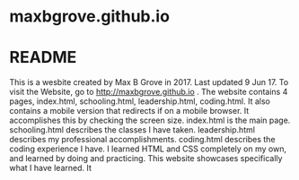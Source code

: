 # maxbgrove.github.io
# README
This is a wesbite created by Max B Grove in 2017. Last updated 9 Jun 17.
To visit the Website, go to http://maxbgrove.github.io .
The website contains 4 pages, index.html, schooling.html, leadership.html, coding.html.
It also contains a mobile version that redirects if on a mobile browser. It accomplishes this by checking the screen size.
index.html is the main page.
schooling.html describes the classes I have taken.
leadership.html describes my professional accomplishments.
coding.html describes the coding experience I have.
I learned HTML and CSS completely on my own, and learned by doing and practicing.
This website showcases specifically what I have learned.
It
